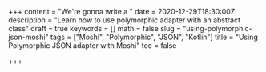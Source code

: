 +++
content = "We're gonna write a "
date = 2020-12-29T18:30:00Z
description = "Learn how to use polymorphic adapter with an abstract class"
draft = true
keywords = []
math = false
slug = "using-polymorphic-json-moshi"
tags = ["Moshi", "Polymorphic", "JSON", "Kotlin"]
title = "Using Polymorphic JSON adapter with Moshi"
toc = false

+++
